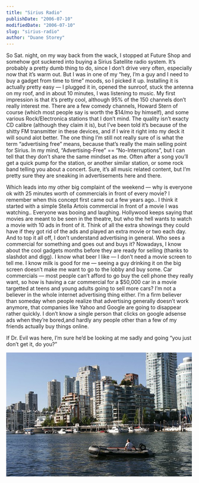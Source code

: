 ```yaml
---
title: "Sirius Radio"
publishDate: "2006-07-10"
modifiedDate: "2006-07-10"
slug: "sirius-radio"
author: "Duane Storey"
---
```


So Sat. night, on my way back from the wack, I stopped at Future Shop and somehow got suckered into buying a Sirius Satellite radio system. It’s probably a pretty dumb thing to do, since I don’t drive very often, especially now that it’s warm out. But I was in one of my “hey, I’m a guy and I need to buy a gadget from time to time” moods, so I picked it up. Installing it is actually pretty easy — I plugged it in, opened the sunroof, stuck the antenna on my roof, and in about 10 minutes, I was listening to music. My first impression is that it’s pretty cool, although 95% of the 150 channels don’t really interest me. There are a few comedy channels, Howard Stern of course (which most people say is worth the $14/mo by himself), and some various Rock/Electronica stations that I don’t mind. The quality isn’t exacty CD calibre (although they claim it is), but I’ve been told it’s because of the shitty FM transmitter in these devices, and if I wire it right into my deck it will sound alot better. The one thing I’m still not really sure of is what the term “advertising free” means, because that’s really the main selling point for Sirius. In my mind, “Advertising-Free” == “No-Interruptions”, but I can tell that they don’t share the same mindset as me. Often after a song you’ll get a quick pump for the station, or another similar station, or some rock band telling you about a concert. Sure, it’s all music related content, but I’m pretty sure they are sneaking in advertisements here and there.

Which leads into my other big complaint of the weekend — why is everyone ok with 25 minutes worth of commercials in front of every movie? I remember when this concept first came out a few years ago.. I think it started with a simple Stella Artois commercial in front of a movie I was watching.. Everyone was booing and laughing. Hollywood keeps saying that movies are meant to be seen in the theatre, but who the hell wants to watch a movie with 10 ads in front of it. Think of all the extra showings they could have if they got rid of the ads and played an extra movie or two each day. And to top it all off, I don’t understand advertising in general. Who sees a commercial for something and goes out and buys it? Nowadays, I know about the cool gadgets months before they are ready for selling (thanks to slashdot and digg). I know what beer I like — I don’t need a movie screen to tell me. I know milk is good for me — seeing a guy drinking it on the big screen doesn’t make me want to go to the lobby and buy some. Car commercials — most people can’t afford to go buy the cell phone they really want, so how is having a car commercial for a $50,000 car in a movie targetted at teens and young adults going to sell more cars? I’m not a believer in the whole internet advertising thing either. I’m a firm believer than someday when people realize that advertising generally doesn’t work anymore, that companies like Yahoo and Google are going to disappear rather quickly. I don’t know a single person that clicks on google adsense ads when they’re bored,and hardly any people other than a few of my friends actually buy things online.

If Dr. Evil was here, I’m sure he’d be looking at me sadly and going “you just don’t get it, do you?”

[![CanadaDay2006 034](_images/sirius-radio-1.jpg)](http://www.flickr.com/photos/duanestorey/179918299/)
